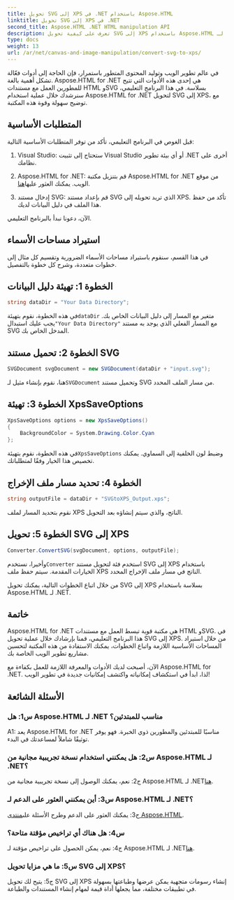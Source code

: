 ```yaml
---
title: تحويل SVG إلى XPS في .NET باستخدام Aspose.HTML
linktitle: تحويل SVG إلى XPS في .NET
second_title: Aspose.HTML .NET HTML manipulation API
description: تعرف على كيفية تحويل SVG إلى XPS باستخدام Aspose.HTML لـ .NET. عزز تطوير الويب لديك باستخدام هذه المكتبة القوية.
type: docs
weight: 13
url: /ar/net/canvas-and-image-manipulation/convert-svg-to-xps/
---
```


في عالم تطوير الويب وتوليد المحتوى المتطور باستمرار، فإن الحاجة إلى أدوات فعّالة تشكل أهمية بالغة. Aspose.HTML for .NET هي إحدى هذه الأدوات التي تتيح للمطورين العمل مع مستندات HTML وSVG بسلاسة. في هذا البرنامج التعليمي، سنرشدك خلال عملية استخدام Aspose.HTML for .NET لتحويل SVG إلى XPS، مع توضيح سهولة وقوة هذه المكتبة.

## المتطلبات الأساسية

قبل الغوص في البرنامج التعليمي، تأكد من توفر المتطلبات الأساسية التالية:

1. Visual Studio: ستحتاج إلى تثبيت Visual Studio أو أي بيئة تطوير .NET أخرى على نظامك.

2.  Aspose.HTML for .NET: قم بتنزيل مكتبة Aspose.HTML for .NET من موقع الويب. يمكنك العثور عليها[هنا](https://releases.aspose.com/html/net/).

3. إدخال مستند SVG: قم بإعداد مستند SVG الذي تريد تحويله إلى XPS. تأكد من حفظ هذا الملف في دليل البيانات لديك.

الآن، دعونا نبدأ بالبرنامج التعليمي.

## استيراد مساحات الأسماء

في هذا القسم، سنقوم باستيراد مساحات الأسماء الضرورية وتقسيم كل مثال إلى خطوات متعددة، وشرح كل خطوة بالتفصيل.

## الخطوة 1: تهيئة دليل البيانات

```csharp
string dataDir = "Your Data Directory";
```

 في هذه الخطوة، نقوم بتهيئة`dataDir` متغير مع المسار إلى دليل البيانات الخاص بك. يجب عليك استبدال`"Your Data Directory"` مع المسار الفعلي الذي يوجد به مستند SVG المدخل الخاص بك.

## الخطوة 2: تحميل مستند SVG

```csharp
SVGDocument svgDocument = new SVGDocument(dataDir + "input.svg");
```

هنا، نقوم بإنشاء مثيل لـ`SVGDocument` وتحميل مستند SVG من مسار الملف المحدد.

## الخطوة 3: تهيئة XpsSaveOptions

```csharp
XpsSaveOptions options = new XpsSaveOptions()
{
    BackgroundColor = System.Drawing.Color.Cyan
};
```

 في هذه الخطوة، نقوم بتهيئة`XpsSaveOptions` وضبط لون الخلفية إلى السماوي. يمكنك تخصيص هذا الخيار وفقًا لمتطلباتك.

## الخطوة 4: تحديد مسار ملف الإخراج

```csharp
string outputFile = dataDir + "SVGtoXPS_Output.xps";
```

نقوم بتحديد المسار لملف XPS الناتج، والذي سيتم إنشاؤه بعد التحويل.

## الخطوة 5: تحويل SVG إلى XPS

```csharp
Converter.ConvertSVG(svgDocument, options, outputFile);
```

 وأخيرا، نستخدم`Converter` استخدم فئة لتحويل مستند SVG إلى XPS باستخدام الخيارات المقدمة. سيتم حفظ ملف XPS الناتج في مسار ملف الإخراج المحدد.

من خلال اتباع الخطوات التالية، يمكنك تحويل SVG إلى XPS بسلاسة باستخدام Aspose.HTML لـ .NET.

## خاتمة

Aspose.HTML for .NET هي مكتبة قوية تبسط العمل مع مستندات HTML وSVG. في هذا البرنامج التعليمي، قمنا بإرشادك خلال عملية تحويل SVG إلى XPS. من خلال استيراد المساحات الأساسية اللازمة واتباع الخطوات، يمكنك الاستفادة من هذه المكتبة لتحسين مشاريع تطوير الويب الخاصة بك.

الآن، أصبحت لديك الأدوات والمعرفة اللازمة للعمل بكفاءة مع Aspose.HTML for .NET. لذا، ابدأ في استكشاف إمكانياته واكتشف إمكانيات جديدة في تطوير الويب!

## الأسئلة الشائعة

### س1: هل Aspose.HTML لـ .NET مناسب للمبتدئين؟

A1: يعد Aspose.HTML for .NET مناسبًا للمبتدئين والمطورين ذوي الخبرة. فهو يوفر توثيقًا شاملاً لمساعدتك في البدء.

### س2: هل يمكنني استخدام نسخة تجريبية مجانية من Aspose.HTML لـ .NET؟

 ج2: نعم، يمكنك الوصول إلى نسخة تجريبية مجانية من Aspose.HTML لـ .NET[هنا](https://releases.aspose.com/).

### س3: أين يمكنني العثور على الدعم لـ Aspose.HTML لـ .NET؟

 ج3: يمكنك العثور على الدعم وطرح الأسئلة على[منتدى Aspose.HTML](https://forum.aspose.com/).

### س4: هل هناك أي تراخيص مؤقتة متاحة؟

 ج4: نعم، يمكن الحصول على تراخيص مؤقتة لـ Aspose.HTML لـ .NET[هنا](https://purchase.aspose.com/temporary-license/).

### س5: ما هي مزايا تحويل SVG إلى XPS؟

ج5: يتيح لك تحويل SVG إلى XPS إنشاء رسومات متجهية يمكن عرضها وطباعتها بسهولة في تطبيقات مختلفة، مما يجعلها أداة قيمة لمهام إنشاء المستندات والطباعة.